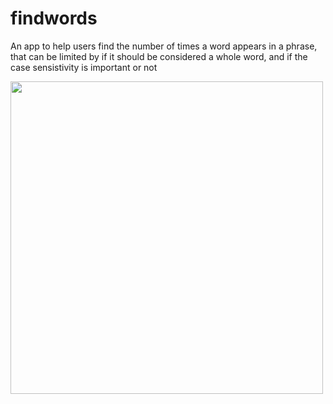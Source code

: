 # findwords
<p>An app to help users find the number of times a word appears in a phrase, that can be limited by if it should be considered a whole word, and if the case sensistivity is important or not</p>

<div><img src="https://user-images.githubusercontent.com/105292208/218593170-5cf27573-158b-4791-91ba-d9bbffeb50f7.png" width="500" height="auto"></div>
